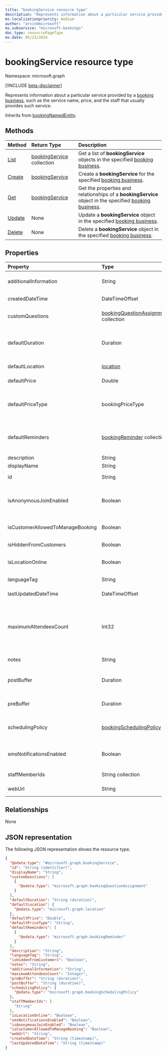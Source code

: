 ```yaml
---
title: "bookingService resource type"
description: "Represents information about a particular service provided by a booking business, such as the service name, price, and the staff that usually provides such service."
ms.localizationpriority: medium
author: "arvindmicrosoft"
ms.subservice: "microsoft-bookings"
doc_type: resourcePageType
ms.date: 05/23/2024
---
```


# bookingService resource type

Namespace: microsoft.graph

 [!INCLUDE [beta-disclaimer](../../includes/beta-disclaimer.md)]
 
Represents information about a particular service provided by a [booking business](bookingbusiness.md), such as the service name, price, and the staff that usually provides such service.

Inherits from [bookingNamedEntity](bookingNamedEntity.md).

## Methods

| Method		   | Return Type	|Description|
|:---------------|:--------|:----------|
|[List](../api/bookingbusiness-list-services.md) | [bookingService](bookingservice.md) collection | Get a list of **bookingService** objects in the specified [booking business](../resources/bookingbusiness.md).|
|[Create](../api/bookingbusiness-post-services.md) | [bookingService](bookingservice.md) | Create a **bookingService** for the specified [booking business](../resources/bookingbusiness.md). |
|[Get](../api/bookingservice-get.md) | [bookingService](bookingservice.md) |Get the properties and relationships of a **bookingService** object in the specified [booking business](../resources/bookingbusiness.md).|
|[Update](../api/bookingservice-update.md) | None	|Update a **bookingService** object in the specified [booking business](../resources/bookingbusiness.md). |
|[Delete](../api/bookingservice-delete.md) | None |Delete a **bookingService** object in the specified [booking business](../resources/bookingbusiness.md). |

## Properties
| Property	   | Type	|Description|
|:---------------|:--------|:----------|
|additionalInformation|String|Additional information that is sent to the customer when an appointment is confirmed.|
|createdDateTime|DateTimeOffset|The date, time and timezone when the Service was created.|
|customQuestions|[bookingQuestionAssignment](../resources/bookingquestionassignment.md) collection| Contains the set of custom questions associated with a particular service. |
|defaultDuration|Duration|The default length of the service, represented in numbers of days, hours, minutes, and seconds. For example, P11D23H59M59.999999999999S. |
|defaultLocation|[location](location.md)|The default physical location for the service.|
|defaultPrice|Double|The default monetary price for the service.|
|defaultPriceType|bookingPriceType|The default way the service is charged. Possible values are: `undefined`, `fixedPrice`, `startingAt`, `hourly`, `free`, `priceVaries`, `callUs`, `notSet`, `unknownFutureValue`.|
|defaultReminders|[bookingReminder](bookingreminder.md) collection|The default set of reminders for an appointment of this service. The value of this property is available only when reading this **bookingService** by its ID.|
|description|String|A text description for the service.|
|displayName|String|A service name.|
|id|String|The ID of that service, in a GUID format. Read-only.|
|isAnonymousJoinEnabled|Boolean|Indicates if an anonymousJoinWebUrl(webrtcUrl) is generated for the appointment booked for this service. The default value is `false`. |
|isCustomerAllowedToManageBooking|Boolean|Indicates that the customer can manage bookings created by the staff. The default value is `false`.|
|isHiddenFromCustomers|Boolean|True means this service isn't available to customers for booking.|
|isLocationOnline|Boolean|Indicates that the appointments for the service are held online. The default value is `false`.|
|languageTag|String|The language of the self service booking page.
|lastUpdatedDateTime|DateTimeOffset|The date, time and timezone when the Service  was last updated.|
|maximumAttendeesCount|Int32|The maximum number of customers allowed in a service. If **maximumAttendeesCount** of the service is greater than 1, pass valid customer IDs while creating or updating an appointment.  To create a customer, use the [Create bookingCustomer](../api/bookingbusiness-post-customers.md) operation.  |
|notes|String|Additional information about this service.|
|postBuffer|Duration|The time to buffer after an appointment for this service ends, and before the next customer appointment can be booked.|
|preBuffer|Duration|The time to buffer before an appointment for this service can start.|
|schedulingPolicy|[bookingSchedulingPolicy](bookingschedulingpolicy.md)|The set of policies that determine how appointments for this type of service should be created and managed.|
|smsNotificationsEnabled|Boolean|True indicates SMS notifications can be sent to the customers for the appointment of the service. Default value is false.|
|staffMemberIds|String collection|Represents those [staff members](bookingstaffmember.md) who provide this service. |
|webUrl|String|The URL a customer uses to access the service.|

## Relationships
None


## JSON representation

The following JSON representation shows the resource type.

<!-- {
  "blockType": "resource",
  "optionalProperties": [

  ],
  "@odata.type": "microsoft.graph.bookingService"
}-->

```json
{
  "@odata.type": "#microsoft.graph.bookingService",
  "id": "String (identifier)",
  "displayName": "String",
  "customQuestions": [
    {
      "@odata.type": "microsoft.graph.bookingQuestionAssignment"
    }
  ],
  "defaultDuration": "String (duration)",
  "defaultLocation": {
    "@odata.type": "microsoft.graph.location"
  },
  "defaultPrice": "Double",
  "defaultPriceType": "String",
  "defaultReminders": [
    {
      "@odata.type": "microsoft.graph.bookingReminder"
    }
  ],
  "description": "String",
  "languageTag": "String",
  "isHiddenFromCustomers": "Boolean",
  "notes": "String",
  "additionalInformation": "String",
  "maximumAttendeesCount": "Integer",
  "preBuffer": "String (duration)",
  "postBuffer": "String (duration)",
  "schedulingPolicy": {
    "@odata.type": "microsoft.graph.bookingSchedulingPolicy"
  },
  "staffMemberIds": [
    "String"
  ],
  "isLocationOnline": "Boolean",
  "smsNotificationsEnabled": "Boolean",
  "isAnonymousJoinEnabled": "Boolean",
  "isCustomerAllowedToManageBooking": "Boolean",
  "webUrl": "String",
  "createdDateTime": "String (timestamp)",
  "lastUpdatedDateTime": "String (timestamp)"
}
```

<!-- uuid: 8fcb5dbc-d5aa-4681-8e31-b001d5168d79
2015-10-25 14:57:30 UTC -->
<!--
{
  "type": "#page.annotation",
  "description": "bookingService resource",
  "keywords": "",
  "section": "documentation",
  "tocPath": "",
  "suppressions": []
}
-->



